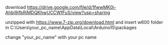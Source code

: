 download https://drive.google.com/file/d/1fwwMK0i-Ahbj9ifbRjMDQKhwUCCWfFuS/view?usp=sharing

unzipped with https://www.7-zip.org/download.html and insert w600 folder in C:\Users\your_pc_name\AppData\Local\Arduino15\packages

change "your_pc_name" with your pc name